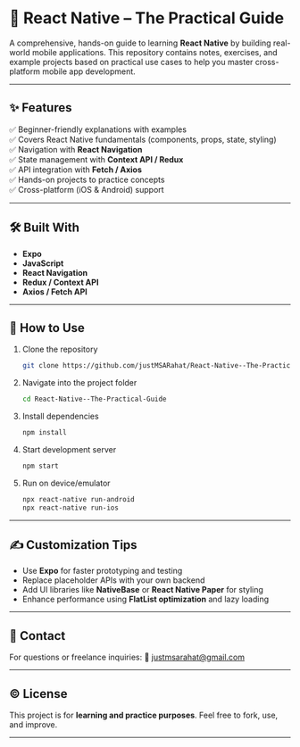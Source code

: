 # 📱 React Native – The Practical Guide

A comprehensive, hands-on guide to learning **React Native** by building real-world mobile applications. This repository contains notes, exercises, and example projects based on practical use cases to help you master cross-platform mobile app development.

---

## ✨ Features

✅ Beginner-friendly explanations with examples </br>
✅ Covers React Native fundamentals (components, props, state, styling) </br>
✅ Navigation with **React Navigation** </br>
✅ State management with **Context API / Redux** </br>
✅ API integration with **Fetch / Axios** </br>
✅ Hands-on projects to practice concepts </br>
✅ Cross-platform (iOS & Android) support </br>

---

## 🛠️ Built With

* **Expo**
* **JavaScript**
* **React Navigation**
* **Redux / Context API**
* **Axios / Fetch API**

---

## 🧠 How to Use

1. Clone the repository

   ```bash
   git clone https://github.com/justMSARahat/React-Native--The-Practical-Guide.git
   ```
2. Navigate into the project folder

   ```bash
   cd React-Native--The-Practical-Guide
   ```
3. Install dependencies

   ```bash
   npm install
   ```
4. Start development server

   ```bash
   npm start
   ```
5. Run on device/emulator

   ```bash
   npx react-native run-android
   npx react-native run-ios
   ```

---

## ✍️ Customization Tips

* Use **Expo** for faster prototyping and testing
* Replace placeholder APIs with your own backend
* Add UI libraries like **NativeBase** or **React Native Paper** for styling
* Enhance performance using **FlatList optimization** and lazy loading

---

## 📩 Contact

For questions or freelance inquiries:
📧 [justmsarahat@gmail.com](mailto:justmsarahat@gmail.com)

---

## © License

This project is for **learning and practice purposes**. Feel free to fork, use, and improve.

---
